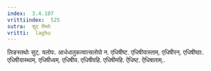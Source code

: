 ```yaml
---
index:  3.4.107
vrittiindex:  525
sutra:  सुट् तिथोः
vritti:  laghu 
---
```


लिङस्तथोः सुट्. यलोपः. आर्धधातुकत्वात्सलोपो न. एधिषीष्ट. एधिषीयास्ताम्. एधिषीरन्. एधिषीष्ठाः. एधिषीयास्थाम्. एधिषीध्वम्. एधिषीय. एधिषीवहि. एधिषीमहि. ऐधिष्ट. ऐधिषाताम्..

